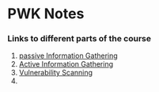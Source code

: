 # PWK Notes

### Links to different parts of the course

  1. [passive Information Gathering](/Passiveinformationgathering.md)
  2. [Active Information Gathering](/ActiveInformationGathering.md)
  3. [Vulnerability Scanning](/Vulnerability_Scanning.md)
  4. 
